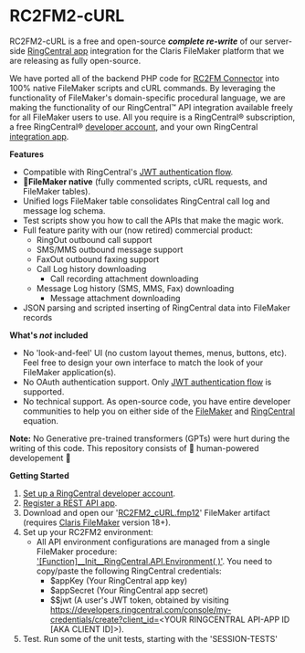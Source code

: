 # RC2FM2-cURL
RC2FM2-cURL is a free and open-source ***complete re-write*** of our server-side [RingCentral app](https://t.co/XzKvvUs3A9) integration for the Claris FileMaker platform that we are releasing as fully open-source.
 
We have ported all of the backend PHP code for [RC2FM Connector](https://www.rc2fm.com) into 100% native FileMaker scripts and cURL commands. By leveraging the functionality of FileMaker's domain-specific procedural language, we are making the functionality of our RingCentral™ API integration available freely for all FileMaker users to use. All you require is a RingCentral® subscription, a free RingCentral® [developer account](https://developers.ringcentral.com/sign-up), and your own RingCentral [integration app](https://developers.ringcentral.com/guide/getting-started/register-app).

**Features**
- Compatible with RingCentral's [JWT authentication flow](https://developers.ringcentral.com/guide/authentication/jwt-flow).
- :100:**FileMaker native** (fully commented scripts, cURL requests, and FileMaker tables).
- Unified logs FileMaker table consolidates RingCentral call log and message log schema.
- Test scripts show you how to call the APIs that make the magic work.
- Full feature parity with our (now retired) commercial product:
  -  RingOut outbound call support
  -  SMS/MMS outbound message support
  -  FaxOut outbound faxing support
  -  Call Log history downloading
     - Call recording attachment downloading
  -  Message Log history (SMS, MMS, Fax) downloading
     - Message attachment downloading
- JSON parsing and scripted inserting of RingCentral data into FileMaker records

**What's *not* included**
- No 'look-and-feel' UI (no custom layout themes, menus, buttons, etc). Feel free to design your own interface to match the look of your FileMaker application(s).
- No OAuth authentication support. Only [JWT authentication flow](https://developers.ringcentral.com/guide/authentication/jwt-flow) is supported.
- No technical support. As open-source code, you have entire developer communities to help you on either side of the [FileMaker](https://community.claris.com/) and [RingCentral](https://community.ringcentral.com/spaces/8/index.html) equation.

**Note:**
No Generative pre-trained transformers (GPTs) were hurt during the writing of this code. This repository consists of :100: human-powered developement :slightly_smiling_face: 

**Getting Started**
1. [Set up a RingCentral developer account](https://developers.ringcentral.com/sign-up).
2. [Register a REST API app](https://developers.ringcentral.com/guide/getting-started/register-app).
3. Download and open our '[RC2FM2_cURL.fmp12](https://github.com/Automation-USA/RC2FM-v2-cURL/blob/main/RC2FM2_cURL.fmp12)' FileMaker artifact (requires [Claris FileMaker](https://www.claris.com/filemaker/) version 18+).
4. Set up your RC2FM2 environment:
   -  All API environment configurations are managed from a single FileMaker procedure: ['[Function]__Init__RingCentral.API.Environment( )'](https://github.com/Automation-USA/RC2FM-v2-cURL/blob/main/API/Public/1_AT-STARTUP/%5BFunction%5D__Init__RingCentral.API.Environment(%20).txt). You need to copy/paste the following RingCentral credentials:
      - $appKey (Your RingCentral app key)
      - $appSecret (Your RingCentral app secret) 
      - $$jwt (A user's JWT token, obtained by visiting https://developers.ringcentral.com/console/my-credentials/create?client_id=<YOUR RINGCENTRAL API-APP ID [AKA CLIENT ID]>).
5. Test. Run some of the unit tests, starting with the 'SESSION-TESTS'